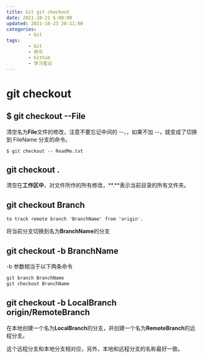 ```yaml
---
title: Git git checkout
date: 2021-10-21 6:00:00
updated: 2021-10-23 20:11:00
categories:
        - Git
tags:
        - Git
        - 命令
        - Github
        - 学习笔记
---
```

# git checkout

## $ git checkout --File

清空名为**File**文件的修改，注意不要忘记中间的 --，，如果不加 --，就变成了切换到 FileName 分支的命令。

```
$ git checkout -- ReadMe.txt
```

## git checkout .

清空在**工作区中**，对文件所作的所有修改，**.**表示当前目录的所有文件夹。

## git checkout Branch

```
to track remote branch 'BranchName' from 'origin'.
```

将当前分支切换到名为**BranchName**的分支 

## git checkout -b BranchName

-b 参数相当于以下两条命令

```cmd
git branch BranchName
git checkout BranchName
```

## git checkout -b LocalBranch origin/RemoteBranch

在本地创建一个名为**LocalBranch**的分支，并创建一个名为**RemoteBranch**的远程分支。

这个远程分支和本地分支相对应，另外，本地和远程分支的名称最好一致。

